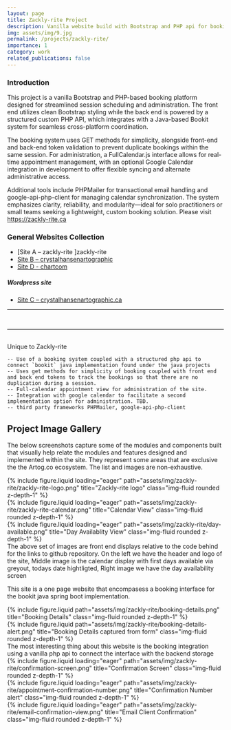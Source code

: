```yaml
---
layout: page
title: Zackly-rite Project
description: Vanilla website build with Bootstrap and PHP api for booking appointments
img: assets/img/9.jpg
permalink: /projects/zackly-rite/
importance: 1
category: work
related_publications: false
---
```


### Introduction

This project is a vanilla Bootstrap and PHP-based booking platform designed for streamlined session scheduling and administration. The front end utilizes clean Bootstrap styling while the back end is powered by a structured custom PHP API, which integrates with a Java-based Bookit system for seamless cross-platform coordination.

The booking system uses GET methods for simplicity, alongside front-end and back-end token validation to prevent duplicate bookings within the same session. For administration, a FullCalendar.js interface allows for real-time appointment management, with an optional Google Calendar integration in development to offer flexible syncing and alternate administrative access.

Additional tools include PHPMailer for transactional email handling and google-api-php-client for managing calendar synchronization. The system emphasizes clarity, reliability, and modularity—ideal for solo practitioners or small teams seeking a lightweight, custom booking solution. Please visit https://zackly-rite.ca


### General Websites Collection

- [Site A – zackly-rite ]zackly-rite
- [Site B – crystalhansenartographic]()
- [Site D - chartcom](https://crystalhansenartographic.com)

##### Wordpress site
- [Site C – crystalhansenartographic.ca](/projects/wp-artographic/)

---


<br>
<hr>
<br>
Unique to Zackly-rite 

    -- Use of a booking system coupled with a structured php api to connect `bookit` java implementation found under the java projects
    -- Uses get methods for simplicity of booking coupled with front end and back end tokens to track the bookings so that there are no duplication during a session. 
    -- Full-calendar appointment view for administration of the site. 
    -- Integration with google calendar to facilitate a second implementation option for administration. TBD.
    -- third party frameworks PHPMailer, google-api-php-client




## Project Image Gallery
The below screenshots capture some of the modules and components built that visually help relate the modules and features designed and implemented within the site. 
They represent some areas that are exclusive the the Artog.co ecosystem. The list and images are non-exhaustive. 

<div class="row">
    <div class="col-sm mt-3 mt-md-0">
        {% include figure.liquid loading="eager" path="assets/img/zackly-rite/zackly-rite-logo.png" title="Zackly-rite logo" class="img-fluid rounded z-depth-1" %}
    </div>
    <div class="col-sm mt-3 mt-md-0">
        {% include figure.liquid loading="eager" path="assets/img/zackly-rite/zackly-rite-calendar.png" title="Calendar View" class="img-fluid rounded z-depth-1" %}
    </div>
    <div class="col-sm mt-3 mt-md-0">
        {% include figure.liquid loading="eager" path="assets/img/zackly-rite/day-available.png" title="Day Availablity View" class="img-fluid rounded z-depth-1" %}
    </div>
</div>
<div class="caption">
    The above set of images are front end displays relative to the code behind for the links to github repository.
  On the left we have the header and logo of the site, Middle image is the calendar display with first days available via greyout, todays date hightligted, Right image we have the day availability screen 
</div>

This site is a one page website that encompasess a booking interface for the bookit java spring boot implementation. 
<div class="row justify-content-sm-center">
    <div class="col-sm-8 mt-3 mt-md-0">
        {% include figure.liquid path="assets/img/zackly-rite/booking-details.png" title="Booking Details" class="img-fluid rounded z-depth-1" %}
    </div>
    <div class="col-sm-4 mt-3 mt-md-0">
        {% include figure.liquid path="assets/img/zackly-rite/booking-details-alert.png" title="Booking Details captured from form" class="img-fluid rounded z-depth-1" %}
    </div>
</div>
<div class="caption">
   The most interesting thing about this website is the booking integration using a vanilla php api to connect the interface with the backend storage
</div>
<div class="row">
    <div class="col-sm mt-3 mt-md-0">
        {% include figure.liquid loading="eager" path="assets/img/zackly-rite/confirmation-screen.png" title="Confirmation Screen" class="img-fluid rounded z-depth-1" %}
    </div>
    <div class="col-sm mt-3 mt-md-0">
        {% include figure.liquid loading="eager" path="assets/img/zackly-rite/appointment-confirmation-number.png" title="Confirmation Number alert" class="img-fluid rounded z-depth-1" %}
    </div>
    <div class="col-sm mt-3 mt-md-0">
        {% include figure.liquid loading="eager" path="assets/img/zackly-rite/email-confirmation-view.png" title="Email Client Confirmation" class="img-fluid rounded z-depth-1" %}
    </div>
</div>

